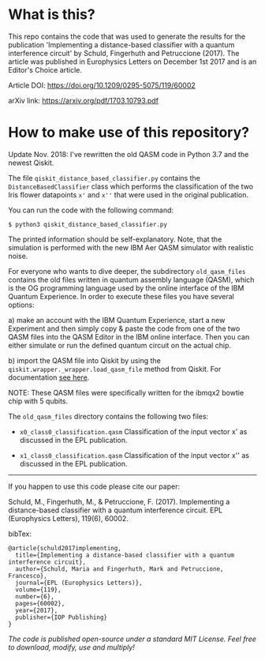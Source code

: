 # What is this?

This repo contains the code that was used to generate the results for the publication
'Implementing a distance-based classifier with a quantum interference circuit' by Schuld, Fingerhuth and Petruccione (2017).
The article was published in Europhysics Letters on December 1st 2017 and is an Editor's Choice article.

Article DOI:
https://doi.org/10.1209/0295-5075/119/60002

arXiv link:
https://arxiv.org/pdf/1703.10793.pdf

# How to make use of this repository?

Update Nov. 2018: I've rewritten the old QASM code in Python 3.7 and the newest Qiskit.

The file `qiskit_distance_based_classifier.py` contains the `DistanceBasedClassifier` class which performs the classification
of the two Iris flower datapoints `x'` and `x''` that were used in the original publication.

You can run the code with the following command:

```
$ python3 qiskit_distance_based_classifier.py
```

The printed information should be self-explanatory. Note, that the simulation is performed with the new IBM Aer QASM simulator with realistic noise.

For everyone who wants to dive deeper, the subdirectory `old_qasm_files` contains the old files written in quantum assembly language (QASM), which is the OG programming language used by the online interface
of the IBM Quantum Experience. In order to execute these files you have several options:

a) make an account with the IBM Quantum Experience, start a new Experiment and then simply copy & paste the code from one of the two QASM files into the QASM Editor in the IBM online interface. Then you can either simulate or run the defined quantum circuit on the actual chip.

b) import the QASM file into Qiskit by using the `qiskit.wrapper._wrapper.load_qasm_file` method from Qiskit. For documentation [see here](https://qiskit.org/documentation/_autodoc/qiskit.wrapper._wrapper.html?highlight=load%20qasm#qiskit.wrapper._wrapper.load_qasm_file).

NOTE: These QASM files were specifically written for the ibmqx2 bowtie chip with 5 qubits.

The `old_qasm_files` directory contains the following two files:

- `x0_class0_classification.qasm` Classification of the input vector x' as discussed in the EPL publication.

- `x1_class0_classification.qasm` Classification of the input vector x'' as discussed in the EPL publication.

--------------------------------------------------------------------------------------------------

If you happen to use this code please cite our paper:

Schuld, M., Fingerhuth, M., & Petruccione, F. (2017). Implementing a distance-based classifier with a quantum interference circuit. EPL (Europhysics Letters), 119(6), 60002.

bibTex:
```
@article{schuld2017implementing,
  title={Implementing a distance-based classifier with a quantum interference circuit},
  author={Schuld, Maria and Fingerhuth, Mark and Petruccione, Francesco},
  journal={EPL (Europhysics Letters)},
  volume={119},
  number={6},
  pages={60002},
  year={2017},
  publisher={IOP Publishing}
}
```


*The code is published open-source under a standard MIT License. Feel free to download, modify, use and multiply!*
